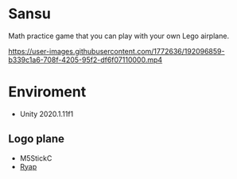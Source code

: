 # Sansu
Math practice game that you can play with your own Lego airplane.

https://user-images.githubusercontent.com/1772636/192096859-b339c1a6-708f-4205-95f2-df6f07110000.mp4

# Enviroment
* Unity 2020.1.11f1

## Logo plane
* M5StickC
* [Ryap](https://github.com/machidyo/Ryap)
